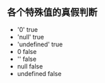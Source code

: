 ## 各个特殊值的真假判断

- '0'		true
- 'null'	true
- 'undefined'	true
- 0			false
- ''		false
- null		false
- undefined	false